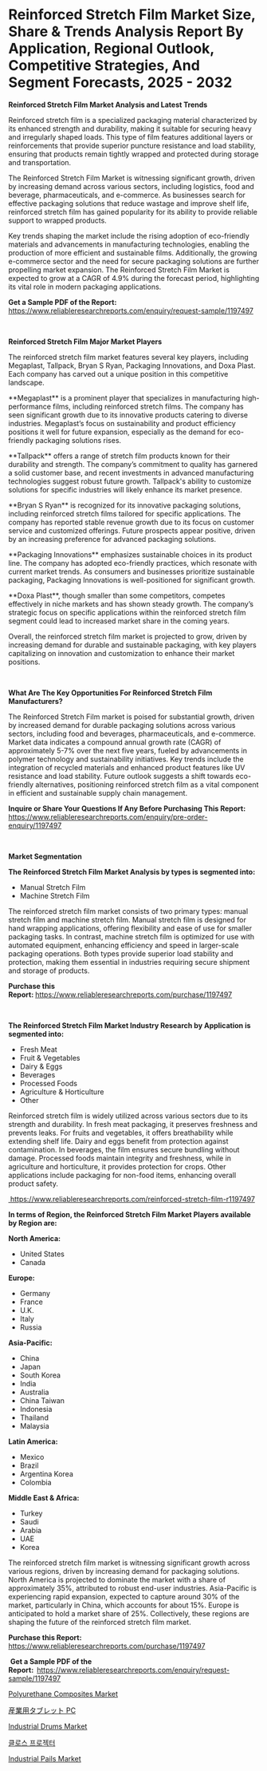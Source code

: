 <p><h1>Reinforced Stretch Film Market Size, Share & Trends Analysis Report By Application, Regional Outlook, Competitive Strategies, And Segment Forecasts, 2025 - 2032</h1></p><p><strong>Reinforced Stretch Film Market Analysis and Latest Trends</strong></p>
<p><p>Reinforced stretch film is a specialized packaging material characterized by its enhanced strength and durability, making it suitable for securing heavy and irregularly shaped loads. This type of film features additional layers or reinforcements that provide superior puncture resistance and load stability, ensuring that products remain tightly wrapped and protected during storage and transportation.</p><p>The Reinforced Stretch Film Market is witnessing significant growth, driven by increasing demand across various sectors, including logistics, food and beverage, pharmaceuticals, and e-commerce. As businesses search for effective packaging solutions that reduce wastage and improve shelf life, reinforced stretch film has gained popularity for its ability to provide reliable support to wrapped products.</p><p>Key trends shaping the market include the rising adoption of eco-friendly materials and advancements in manufacturing technologies, enabling the production of more efficient and sustainable films. Additionally, the growing e-commerce sector and the need for secure packaging solutions are further propelling market expansion. The Reinforced Stretch Film Market is expected to grow at a CAGR of 4.9% during the forecast period, highlighting its vital role in modern packaging applications.</p></p>
<p><strong>Get a Sample PDF of the Report:&nbsp;</strong> <a href="https://www.reliableresearchreports.com/enquiry/request-sample/1197497?utm_campaign=38&utm_medium=2&utm_source=Github&utm_content=ia&utm_term=01042025&utm_id=reinforced-stretch-film">https://www.reliableresearchreports.com/enquiry/request-sample/1197497</a></p>
<p>&nbsp;</p>
<p><strong>Reinforced Stretch Film Major Market Players</strong></p>
<p><p>The reinforced stretch film market features several key players, including Megaplast, Tallpack, Bryan S Ryan, Packaging Innovations, and Doxa Plast. Each company has carved out a unique position in this competitive landscape.</p><p>**Megaplast** is a prominent player that specializes in manufacturing high-performance films, including reinforced stretch films. The company has seen significant growth due to its innovative products catering to diverse industries. Megaplast’s focus on sustainability and product efficiency positions it well for future expansion, especially as the demand for eco-friendly packaging solutions rises.</p><p>**Tallpack** offers a range of stretch film products known for their durability and strength. The company’s commitment to quality has garnered a solid customer base, and recent investments in advanced manufacturing technologies suggest robust future growth. Tallpack's ability to customize solutions for specific industries will likely enhance its market presence.</p><p>**Bryan S Ryan** is recognized for its innovative packaging solutions, including reinforced stretch films tailored for specific applications. The company has reported stable revenue growth due to its focus on customer service and customized offerings. Future prospects appear positive, driven by an increasing preference for advanced packaging solutions.</p><p>**Packaging Innovations** emphasizes sustainable choices in its product line. The company has adopted eco-friendly practices, which resonate with current market trends. As consumers and businesses prioritize sustainable packaging, Packaging Innovations is well-positioned for significant growth.</p><p>**Doxa Plast**, though smaller than some competitors, competes effectively in niche markets and has shown steady growth. The company’s strategic focus on specific applications within the reinforced stretch film segment could lead to increased market share in the coming years.</p><p>Overall, the reinforced stretch film market is projected to grow, driven by increasing demand for durable and sustainable packaging, with key players capitalizing on innovation and customization to enhance their market positions.</p></p>
<p>&nbsp;</p>
<p><strong>What Are The Key Opportunities For Reinforced Stretch Film Manufacturers?</strong></p>
<p><p>The Reinforced Stretch Film market is poised for substantial growth, driven by increased demand for durable packaging solutions across various sectors, including food and beverages, pharmaceuticals, and e-commerce. Market data indicates a compound annual growth rate (CAGR) of approximately 5-7% over the next five years, fueled by advancements in polymer technology and sustainability initiatives. Key trends include the integration of recycled materials and enhanced product features like UV resistance and load stability. Future outlook suggests a shift towards eco-friendly alternatives, positioning reinforced stretch film as a vital component in efficient and sustainable supply chain management.</p></p>
<p><strong>Inquire or Share Your Questions If Any Before Purchasing This Report:</strong> <a href="https://www.reliableresearchreports.com/enquiry/pre-order-enquiry/1197497?utm_campaign=38&utm_medium=2&utm_source=Github&utm_content=ia&utm_term=01042025&utm_id=reinforced-stretch-film">https://www.reliableresearchreports.com/enquiry/pre-order-enquiry/1197497</a></p>
<p>&nbsp;</p>
<p><strong>Market Segmentation</strong></p>
<p><strong>The Reinforced Stretch Film Market Analysis by types is segmented into:</strong></p>
<p><ul><li>Manual Stretch Film</li><li>Machine Stretch Film</li></ul></p>
<p><p>The reinforced stretch film market consists of two primary types: manual stretch film and machine stretch film. Manual stretch film is designed for hand wrapping applications, offering flexibility and ease of use for smaller packaging tasks. In contrast, machine stretch film is optimized for use with automated equipment, enhancing efficiency and speed in larger-scale packaging operations. Both types provide superior load stability and protection, making them essential in industries requiring secure shipment and storage of products.</p></p>
<p><strong>Purchase this Report:&nbsp;</strong><a href="https://www.reliableresearchreports.com/purchase/1197497?utm_campaign=38&utm_medium=2&utm_source=Github&utm_content=ia&utm_term=01042025&utm_id=reinforced-stretch-film">https://www.reliableresearchreports.com/purchase/1197497</a></p>
<p>&nbsp;</p>
<p><strong>The Reinforced Stretch Film Market Industry Research by Application is segmented into:</strong></p>
<p><ul><li>Fresh Meat</li><li>Fruit & Vegetables</li><li>Dairy & Eggs</li><li>Beverages</li><li>Processed Foods</li><li>Agriculture & Horticulture</li><li>Other</li></ul></p>
<p><p>Reinforced stretch film is widely utilized across various sectors due to its strength and durability. In fresh meat packaging, it preserves freshness and prevents leaks. For fruits and vegetables, it offers breathability while extending shelf life. Dairy and eggs benefit from protection against contamination. In beverages, the film ensures secure bundling without damage. Processed foods maintain integrity and freshness, while in agriculture and horticulture, it provides protection for crops. Other applications include packaging for non-food items, enhancing overall product safety.</p></p>
<p><a href="https://www.reliableresearchreports.com/reinforced-stretch-film-r1197497?utm_campaign=38&utm_medium=2&utm_source=Github&utm_content=ia&utm_term=01042025&utm_id=reinforced-stretch-film">&nbsp;https://www.reliableresearchreports.com/reinforced-stretch-film-r1197497</a></p>
<p><strong>In terms of Region, the Reinforced Stretch Film Market Players available by Region are:</strong></p>
<p>
    <p> <strong> North America: </strong>
        <ul>
            <li>United States</li>
            <li>Canada</li>
        </ul>
        </p> 
    <p> <strong> Europe: </strong>
        <ul>
            <li>Germany</li>
            <li>France</li>
            <li>U.K.</li>
            <li>Italy</li>
            <li>Russia</li>
        </ul>
        </p> 
    <p> <strong> Asia-Pacific: </strong>
        <ul>
            <li>China</li>
            <li>Japan</li>
            <li>South Korea</li>
            <li>India</li>
            <li>Australia</li>
            <li>China Taiwan</li>
            <li>Indonesia</li>
            <li>Thailand</li>
            <li>Malaysia</li>
        </ul>
        </p> 
    <p> <strong> Latin America: </strong>
        <ul>
            <li>Mexico</li>
            <li>Brazil</li>
            <li>Argentina Korea</li>
            <li>Colombia</li>
        </ul>
        </p> 
    <p> <strong> Middle East & Africa: </strong>
        <ul>
            <li>Turkey</li>
            <li>Saudi</li>
            <li>Arabia</li>
            <li>UAE</li>
            <li>Korea</li>
        </ul>
    </p>
    </p>
<p><p>The reinforced stretch film market is witnessing significant growth across various regions, driven by increasing demand for packaging solutions. North America is projected to dominate the market with a share of approximately 35%, attributed to robust end-user industries. Asia-Pacific is experiencing rapid expansion, expected to capture around 30% of the market, particularly in China, which accounts for about 15%. Europe is anticipated to hold a market share of 25%. Collectively, these regions are shaping the future of the reinforced stretch film market.</p></p>
<p><strong>Purchase this Report: </strong><a href="https://www.reliableresearchreports.com/purchase/1197497?utm_campaign=38&utm_medium=2&utm_source=Github&utm_content=ia&utm_term=01042025&utm_id=reinforced-stretch-film">https://www.reliableresearchreports.com/purchase/1197497</a></p>
<p>&nbsp;<strong>Get a Sample PDF of the Report:&nbsp;&nbsp;</strong><a href="https://www.reliableresearchreports.com/enquiry/request-sample/1197497?utm_campaign=38&utm_medium=2&utm_source=Github&utm_content=ia&utm_term=01042025&utm_id=reinforced-stretch-film">https://www.reliableresearchreports.com/enquiry/request-sample/1197497</a></p>
<p><strong></strong></p>
<p><p><a href="https://github.com/uldularido/Market-Research-Report-List-1/blob/main/polyurethane-composites-market.md?utm_campaign=38&utm_medium=2&utm_source=Github&utm_content=ia&utm_term=01042025&utm_id=reinforced-stretch-film">Polyurethane Composites Market</a></p><p><a href="https://github.com/mohamedbakry57/Market-Research-Report-List-7/blob/main/512183851140.md?utm_campaign=38&utm_medium=2&utm_source=Github&utm_content=ia&utm_term=01042025&utm_id=reinforced-stretch-film">産業用タブレット PC</a></p><p><a href="https://github.com/gummaarmel83/Market-Research-Report-List-1/blob/main/industrial-drums-market.md?utm_campaign=38&utm_medium=2&utm_source=Github&utm_content=ia&utm_term=01042025&utm_id=reinforced-stretch-film">Industrial Drums Market</a></p><p><a href="https://github.com/laholand/Market-Research-Report-List-7/blob/main/877068951231.md?utm_campaign=38&utm_medium=2&utm_source=Github&utm_content=ia&utm_term=01042025&utm_id=reinforced-stretch-film">클로스 프로젝터</a></p><p><a href="https://github.com/widlerumland/Market-Research-Report-List-1/blob/main/industrial-pails-market.md?utm_campaign=38&utm_medium=2&utm_source=Github&utm_content=ia&utm_term=01042025&utm_id=reinforced-stretch-film">Industrial Pails Market</a></p></p>